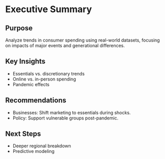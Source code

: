 # Executive Summary

## Purpose
Analyze trends in consumer spending using real-world datasets, focusing on impacts of major events and generational differences.

## Key Insights
- Essentials vs. discretionary trends
- Online vs. in-person spending
- Pandemic effects

## Recommendations
- Businesses: Shift marketing to essentials during shocks.
- Policy: Support vulnerable groups post-pandemic.

## Next Steps
- Deeper regional breakdown
- Predictive modeling
